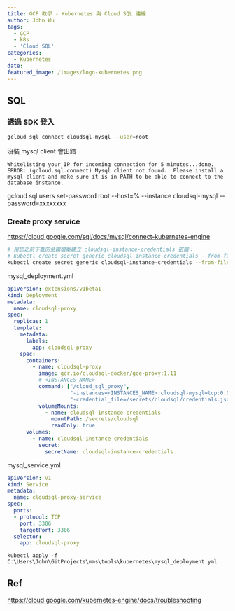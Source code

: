 ```yaml
---
title: GCP 教學 - Kubernetes 與 Cloud SQL 連線
author: John Wu
tags:
  - GCP
  - k8s
  - 'Cloud SQL'
categories:
  - Kubernetes
date: 
featured_image: /images/logo-kubernetes.png
---
```


<!-- more -->

## SQL

### 透過 SDK 登入
```sh
gcloud sql connect cloudsql-mysql --user=root
```

沒裝 mysql client 會出錯
```
Whitelisting your IP for incoming connection for 5 minutes...done.
ERROR: (gcloud.sql.connect) Mysql client not found.  Please install a mysql client and make sure it is in PATH to be able to connect to the database instance.
```

gcloud sql users set-password root --host=% --instance cloudsql-mysql --password=xxxxxxxx

### Create proxy service

https://cloud.google.com/sql/docs/mysql/connect-kubernetes-engine

```sh
# 用您之前下載的金鑰檔案建立 cloudsql-instance-credentials 密鑰：
# kubectl create secret generic cloudsql-instance-credentials --from-file=credentials.json=[PROXY_KEY_FILE_PATH]
kubectl create secret generic cloudsql-instance-credentials --from-file=credentials.json="C:\xxxxx\prod-xxxxx-xxxxx.json"
```

mysql_deployment.yml
```yml
apiVersion: extensions/v1beta1
kind: Deployment
metadata:
  name: cloudsql-proxy
spec:
  replicas: 1
  template:
    metadata:
      labels:
        app: cloudsql-proxy
    spec:
      containers:
        - name: cloudsql-proxy
          image: gcr.io/cloudsql-docker/gce-proxy:1.11
          # <INSTANCES_NAME>
          command: ["/cloud_sql_proxy",
                    "-instances=<INSTANCES_NAME>:cloudsql-mysql=tcp:0.0.0.0:3306",
                    "-credential_file=/secrets/cloudsql/credentials.json"]
          volumeMounts:
            - name: cloudsql-instance-credentials
              mountPath: /secrets/cloudsql
              readOnly: true
      volumes:
        - name: cloudsql-instance-credentials
          secret:
            secretName: cloudsql-instance-credentials
```

mysql_service.yml
```yml
apiVersion: v1
kind: Service
metadata:
  name: cloudsql-proxy-service
spec:
  ports:
  - protocol: TCP
    port: 3306
    targetPort: 3306
  selector:
    app: cloudsql-proxy
```


```
kubectl apply -f C:\Users\John\GitProjects\mms\tools\kubernetes\mysql_deployment.yml
```


## Ref
https://cloud.google.com/kubernetes-engine/docs/troubleshooting